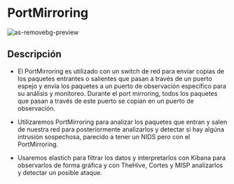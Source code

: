 # PortMirroring
![as-removebg-preview](https://cdn.pcwdld.com/wp-content/uploads/cisco-span-diagram.png)

## Descripción
- El PortMirroring es utilizado con un switch de red para enviar copias de los paquetes entrantes o salientes que pasan a través de un puerto espejo y envía los paquetes a un puerto de observación específico para su análisis y monitoreo. Durante el port mirroring, todos los paquetes que pasan a través de este puerto se copian en un puerto de observación.

- Utilizaremos PortMirroring para analizar los paquetes que entran y salen de nuestra red para posteriormente analizarlos y detectar si hay algúna intrusión sospechosa, parecido a tener un NIDS pero con el PortMirroring.

- Usaremos elastich para filtrar los datos y interpretarlos con Kibana para observarlos de forma gráfica y con TheHive, Cortes y MISP analizarlos y detectar un posible ataque.

